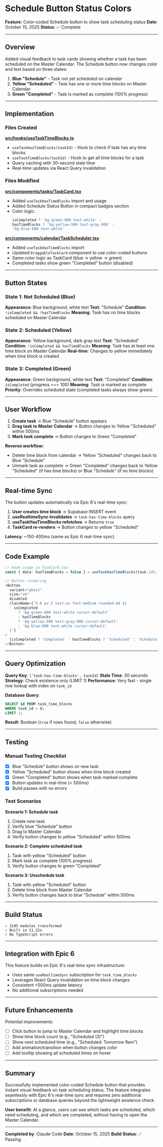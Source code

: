 # Schedule Button Status Colors

**Feature**: Color-coded Schedule button to show task scheduling status
**Date**: October 15, 2025
**Status**: ✅ Complete

---

## Overview

Added visual feedback to task cards showing whether a task has been scheduled on the Master Calendar. The Schedule button now changes color and text based on three states:

1. **Blue "Schedule"** - Task not yet scheduled on calendar
2. **Yellow "Scheduled"** - Task has one or more time blocks on Master Calendar
3. **Green "Completed"** - Task is marked as complete (100% progress)

---

## Implementation

### Files Created

**[src/hooks/useTaskTimeBlocks.ts](../src/hooks/useTaskTimeBlocks.ts)**
- `useTaskHasTimeBlocks(taskId)` - Hook to check if task has any time blocks
- `useTaskTimeBlocks(taskId)` - Hook to get all time blocks for a task
- Query caching with 30-second stale time
- Real-time updates via React Query invalidation

### Files Modified

**[src/components/tasks/TaskCard.tsx](../src/components/tasks/TaskCard.tsx)**
- Added `useTaskHasTimeBlocks` import and usage
- Added Schedule Status Button in compact badges section
- Color logic:
  ```typescript
  isCompleted ? 'bg-green-600 text-white' :
  hasTimeBlocks ? 'bg-yellow-500 text-gray-900' :
  'bg-blue-600 text-white'
  ```

**[src/components/calendar/TaskScheduler.tsx](../src/components/calendar/TaskScheduler.tsx)**
- Added `useTaskHasTimeBlocks` import
- Updated `DraggableTaskCard` component to use color-coded buttons
- Same color logic as TaskCard (blue → yellow → green)
- Completed tasks show green "Completed" button (disabled)

---

## Button States

### State 1: Not Scheduled (Blue)

**Appearance**: Blue background, white text
**Text**: "Schedule"
**Condition**: `!isCompleted && !hasTimeBlocks`
**Meaning**: Task has no time blocks scheduled on Master Calendar

### State 2: Scheduled (Yellow)

**Appearance**: Yellow background, dark gray text
**Text**: "Scheduled"
**Condition**: `!isCompleted && hasTimeBlocks`
**Meaning**: Task has at least one time block on Master Calendar
**Real-time**: Changes to yellow immediately when time block is created

### State 3: Completed (Green)

**Appearance**: Green background, white text
**Text**: "Completed"
**Condition**: `isCompleted` (progress === 100)
**Meaning**: Task is marked as complete
**Priority**: Overrides scheduled state (completed tasks always show green)

---

## User Workflow

1. **Create task** → Blue "Schedule" button appears
2. **Drag task to Master Calendar** → Button changes to Yellow "Scheduled" within 500ms
3. **Mark task complete** → Button changes to Green "Completed"

**Reverse workflow:**
- Delete time block from calendar → Yellow "Scheduled" changes back to Blue "Schedule"
- Unmark task as complete → Green "Completed" changes back to Yellow "Scheduled" (if has time blocks) or Blue "Schedule" (if no time blocks)

---

## Real-time Sync

The button updates automatically via Epic 6's real-time sync:

1. **User creates time block** → Supabase INSERT event
2. **useRealtimeSync invalidates** → `task-has-time-blocks` query
3. **useTaskHasTimeBlocks refetches** → Returns `true`
4. **TaskCard re-renders** → Button changes to yellow "Scheduled"

**Latency**: ~150-400ms (same as Epic 6 real-time sync)

---

## Code Example

```typescript
// Hook usage in TaskCard.tsx
const { data: hasTimeBlocks = false } = useTaskHasTimeBlocks(task.id);

// Button rendering
<Button
  variant="ghost"
  size="sm"
  disabled
  className={`h-6 px-3 text-xs font-medium rounded-md ${
    isCompleted
      ? 'bg-green-600 text-white cursor-default'
      : hasTimeBlocks
      ? 'bg-yellow-500 text-gray-900 cursor-default'
      : 'bg-blue-600 text-white cursor-default'
  }`}
>
  {isCompleted ? 'Completed' : hasTimeBlocks ? 'Scheduled' : 'Schedule'}
</Button>
```

---

## Query Optimization

**Query Key**: `['task-has-time-blocks', taskId]`
**Stale Time**: 30 seconds
**Strategy**: Check existence only (LIMIT 1)
**Performance**: Very fast - single row lookup with index on `task_id`

**Database Query**:
```sql
SELECT id FROM task_time_blocks
WHERE task_id = $1
LIMIT 1;
```

**Result**: Boolean (`true` if rows found, `false` otherwise)

---

## Testing

### Manual Testing Checklist

- [x] Blue "Schedule" button shows on new task
- [x] Yellow "Scheduled" button shows when time block created
- [x] Green "Completed" button shows when task marked complete
- [x] Button updates in real-time (< 500ms)
- [x] Build passes with no errors

### Test Scenarios

**Scenario 1: Schedule task**
1. Create new task
2. Verify blue "Schedule" button
3. Drag to Master Calendar
4. Verify button changes to yellow "Scheduled" within 500ms

**Scenario 2: Complete scheduled task**
1. Task with yellow "Scheduled" button
2. Mark task as complete (100% progress)
3. Verify button changes to green "Completed"

**Scenario 3: Unschedule task**
1. Task with yellow "Scheduled" button
2. Delete time block from Master Calendar
3. Verify button changes back to blue "Schedule" within 500ms

---

## Build Status

```
✓ 3195 modules transformed
✓ Built in 11.22s
✓ No TypeScript errors
```

---

## Integration with Epic 6

This feature builds on Epic 6's real-time sync infrastructure:

- Uses same `useRealtimeSync` subscription for `task_time_blocks`
- Leverages React Query invalidation on time block changes
- Consistent <500ms update latency
- No additional subscriptions needed

---

## Future Enhancements

Potential improvements:

- [ ] Click button to jump to Master Calendar and highlight time blocks
- [ ] Show time block count (e.g., "Scheduled (3)")
- [ ] Show next scheduled time (e.g., "Scheduled: Tomorrow 9am")
- [ ] Add animation/transition when button changes color
- [ ] Add tooltip showing all scheduled times on hover

---

## Summary

Successfully implemented color-coded Schedule button that provides instant visual feedback on task scheduling status. The feature integrates seamlessly with Epic 6's real-time sync and requires zero additional subscriptions or database queries beyond the lightweight existence check.

**User benefit**: At a glance, users can see which tasks are scheduled, which need scheduling, and which are completed, without having to open the Master Calendar.

---

**Completed by**: Claude Code
**Date**: October 15, 2025
**Build Status**: ✅ Passing
